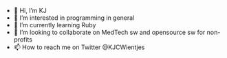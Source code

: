 - 👋 Hi, I’m KJ
- 👀 I’m interested in programming in general
- 🌱 I’m currently learning Ruby
- 💞️ I’m looking to collaborate on MedTech sw and opensource sw for non-profits
- 📫 How to reach me on Twitter @KJCWientjes

<!---
kjw86/kjw86 is a ✨ special ✨ repository because its `README.md` (this file) appears on your GitHub profile.
You can click the Preview link to take a look at your changes.
--->
